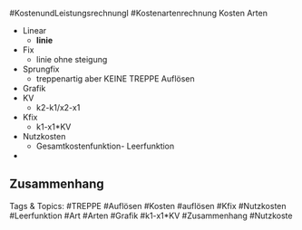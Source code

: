  #KostenundLeistungsrechnungI #Kostenartenrechnung Kosten Arten
  - Linear
    - **linie**
  - Fix
    - linie ohne steigung
  - Sprungfix
    - treppenartig aber KEINE TREPPE
 Auflösen
  - Grafik
  - KV
    - k2-k1/x2-x1
  - Kfix
    - k1-x1*KV
  - Nutzkosten
    - Gesamtkostenfunktion- Leerfunktion
  - 
 Zusammenhang
  - 

   Tags & Topics:
   #TREPPE
   #Auflösen
   #Kosten
   #auflösen
   #Kfix
   #Nutzkosten
   #Leerfunktion
   #Art
   #Arten
   #Grafik
   #k1-x1*KV
   #Zusammenhang
   #Nutzkoste